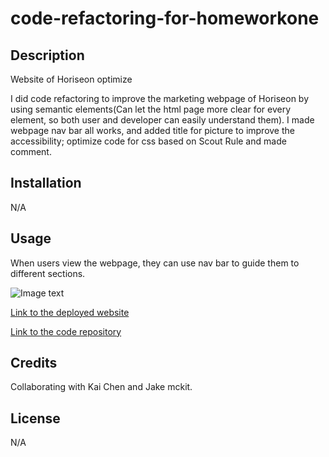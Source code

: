 # code-refactoring-for-homeworkone

## Description

Website of Horiseon optimize

I did code refactoring to improve the marketing webpage of Horiseon by using semantic elements(Can let the html page more clear for every element, so both user and developer can easily understand them). I made webpage nav bar all works, and added title for picture to improve the accessibility; optimize code for css based on Scout Rule and made comment.

## Installation 

N/A

## Usage

When users view the webpage, they can use nav bar to guide them to different sections.  

![Image text](https://github.com/CQlove/code-refactoring-for-homeworkone/blob/main/assets/images/screenshot.png)

[Link to the deployed website](https://cqlove.github.io/code-refactoring-for-homeworkone/)

[Link to the code repository](https://github.com/CQlove/code-refactoring-for-homeworkone)


## Credits

Collaborating with Kai Chen and Jake mckit. 

## License

N/A
